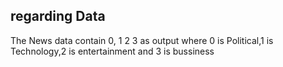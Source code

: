 ## regarding Data
The News data contain 0, 1 2 3 as output where 0 is Political,1 is Technology,2 is entertainment and 3 is bussiness
